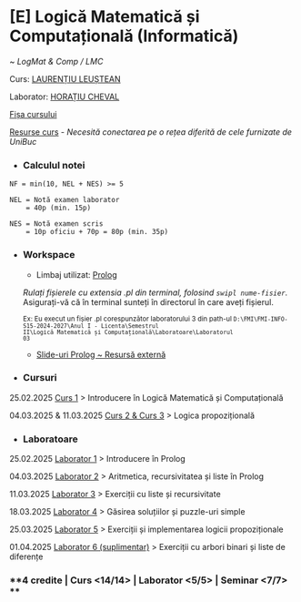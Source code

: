 # [E] Logică Matematică și Computațională (Informatică)

~ *LogMat & Comp / LMC*

Curs: [LAURENȚIU LEUȘTEAN](mailto:laurentiu.leustean@fmi.unibuc.ro)

Laborator: [HORAȚIU CHEVAL](mailto:horatiu.cheval@fmi.unibuc.ro)

[Fișa cursului](https://cursuri.fmi.unibuc.ro/api/uploads/643dd0b2-40ab-4093-b899-336b13d2d16f.pdf)

[Resurse curs](https://cs.unibuc.ro/courses/lmc/) - _Necesită conectarea pe o rețea diferită de cele furnizate de UniBuc_

* ### Calculul notei

```     
NF = min(10, NEL + NES) >= 5

NEL = Notă examen laborator
    = 40p (min. 15p)

NES = Notă examen scris
    = 10p oficiu + 70p = 80p (min. 35p)
```

* ### Workspace

    - Limbaj utilizat: [Prolog](https://www.swi-prolog.org/)

    _Rulați fișierele cu extensia <i>.pl</i> din terminal, folosind <code>swipl nume-fisier</code>._ Asigurați-vă că în terminal sunteți în directorul în care aveți fișierul.

    <sub>Ex: Eu execut un fișier .pl corespunzător laboratorului 3 din path-ul <code>D:\FMI\FMI-INFO-S15-2024-2027\Anul I - Licenta\Semestrul II\Logică Matematică și Computațională\Laboratoare\Laboratorul 03</code></sub>
    - [Slide-uri Prolog ~ Resursă externă](https://www.let.rug.nl/bos/lpn//lpnpage.php?pageid=teaching)

* ### Cursuri

25.02.2025 [Curs 1](./Cursuri/01.%20Introducere%20in%20LMC%20-%2025.02.2025.pdf) > Introducere în Logică Matematică și Computațională

04.03.2025 & 11.03.2025 [Curs 2 & Curs 3](./Cursuri/02.%20Logica%20propozitionala%20-%2003.03.2025.pdf) > Logica propozițională

* ### Laboratoare

25.02.2025 [Laborator 1](./Laboratoare/Laboratorul%2001/) > Introducere în Prolog

04.03.2025 [Laborator 2](./Laboratoare/Laboratorul%2002/) > Aritmetica, recursivitatea și liste în Prolog

11.03.2025 [Laborator 3](./Laboratoare/Laboratorul%2003/) > Exerciții cu liste și recursivitate

18.03.2025 [Laborator 4](./Laboratoare/Laboratorul%2004/) > Găsirea soluțiilor și puzzle-uri simple

25.03.2025 [Laborator 5](./Laboratoare/Laboratorul%2005/) > Exerciții și implementarea logicii propoziționale

01.04.2025 [Laborator 6 (suplimentar)](./Laboratoare/Laboratorul%2006%20%28suplimentar%29/) > Exerciții cu arbori binari și liste de diferențe

### **4 credite | Curs <14/14> | Laborator <5/5> | Seminar <7/7> **
